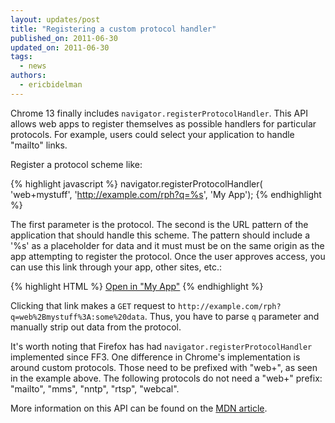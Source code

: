 ```yaml
---
layout: updates/post
title: "Registering a custom protocol handler"
published_on: 2011-06-30
updated_on: 2011-06-30
tags:
  - news
authors:
  - ericbidelman
---
```

Chrome 13 finally includes `navigator.registerProtocolHandler`. This API allows web apps to register themselves as possible handlers for particular protocols. For example, users could select your application to handle "mailto" links.

Register a protocol scheme like:

{% highlight javascript %}
navigator.registerProtocolHandler(
    'web+mystuff', 'http://example.com/rph?q=%s', 'My App');
{% endhighlight %}

The first parameter is the protocol. The second is the URL pattern of the application that should handle this scheme. The pattern should include a '%s' as a placeholder for data and it must must be on the same origin as the app attempting to register the protocol. Once the user approves access, you can use this link through your app, other sites, etc.:

{% highlight HTML %}
<a href="web+mystuff:some+data">Open in "My App"</a>
{% endhighlight %}

Clicking that link makes a `GET` request to `http://example.com/rph?q=web%2Bmystuff%3A:some%20data`. Thus, you have to parse `q` parameter and manually strip out data from the protocol.

It's worth noting that Firefox has had `navigator.registerProtocolHandler` implemented since FF3. One difference in Chrome's implementation is around custom protocols. Those need to be prefixed with "web+", as seen in the example above.  The following protocols do not need a "web+" prefix: "mailto", "mms", "nntp", "rtsp", "webcal".

More information on this API can be found on the [MDN article](https://developer.mozilla.org/En/DOM/Window.navigator.registerProtocolHandler).
